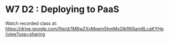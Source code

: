 # W7 D2 : Deploying to PaaS

Watch recorded class at: https://drive.google.com/file/d/1M8wZXxMqem5hmMxGlkflK6am8LcaKYHp/view?usp=sharing